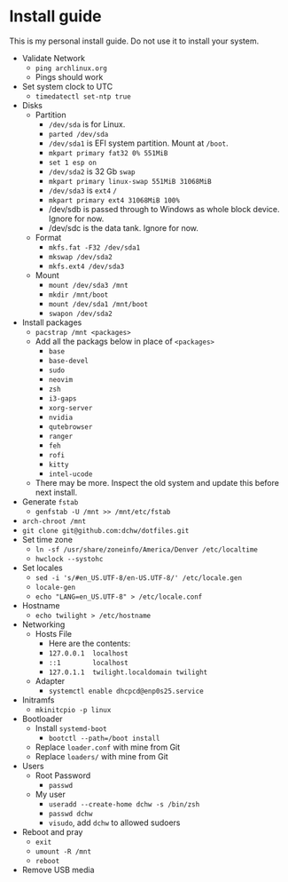 # Install guide

This is my personal install guide. Do not use it to install your system.

* Validate Network
  * `ping archlinux.org`
  * Pings should work
* Set system clock to UTC
  * `timedatectl set-ntp true`
* Disks
  * Partition
    * `/dev/sda` is for Linux.
    * `parted /dev/sda`
    * `/dev/sda1` is EFI system partition. Mount at `/boot`.
    * `mkpart primary fat32 0% 551MiB`
    * `set 1 esp on`
    * `/dev/sda2` is 32 Gb `swap`
    * `mkpart primary linux-swap 551MiB 31068MiB`
    * `/dev/sda3` is `ext4` `/`
    * `mkpart primary ext4 31068MiB 100%`
    * /dev/sdb is passed through to Windows as whole block device. Ignore for now.
    * /dev/sdc is the data tank. Ignore for now.
  * Format
    * `mkfs.fat -F32 /dev/sda1`
    * `mkswap /dev/sda2`
    * `mkfs.ext4 /dev/sda3`
  * Mount
    * `mount /dev/sda3 /mnt`
    * `mkdir /mnt/boot`
    * `mount /dev/sda1 /mnt/boot`
    * `swapon /dev/sda2`
* Install packages
  * `pacstrap /mnt <packages>`
  * Add all the packags below in place of `<packages>`
    * `base`
    * `base-devel`
    * `sudo`
    * `neovim`
    * `zsh`
    * `i3-gaps`
    * `xorg-server`
    * `nvidia`
    * `qutebrowser`
    * `ranger`
    * `feh`
    * `rofi`
    * `kitty`
    * `intel-ucode`
  * There may be more. Inspect the old system and update this before next install.
* Generate `fstab`
  * `genfstab -U /mnt >> /mnt/etc/fstab`
* `arch-chroot /mnt`
* `git clone git@github.com:dchw/dotfiles.git`
* Set time zone
  * `ln -sf /usr/share/zoneinfo/America/Denver /etc/localtime`
  * `hwclock --systohc`
* Set locales
  * `sed -i 's/#en_US.UTF-8/en-US.UTF-8/' /etc/locale.gen`
  * `locale-gen`
  * `echo "LANG=en_US.UTF-8" > /etc/locale.conf`
* Hostname
  * `echo twilight > /etc/hostname`
* Networking
  * Hosts File
    * Here are the contents:
    * `127.0.0.1  localhost`
    * `::1        localhost`
    * `127.0.1.1  twilight.localdomain twilight`
  * Adapter
    * `systemctl enable dhcpcd@enp0s25.service`
* Initramfs
  * `mkinitcpio -p linux`
* Bootloader
  * Install `systemd-boot`
    * `bootctl --path=/boot install`
  * Replace `loader.conf` with mine from Git
  * Replace `loaders/` with mine from Git
* Users
  * Root Password
    * `passwd`
  * My user
    * `useradd --create-home dchw -s /bin/zsh`
    * `passwd dchw`
    * `visudo`, add `dchw` to allowed sudoers
* Reboot and pray
  * `exit`
  * `umount -R /mnt`
  * `reboot`
* Remove USB media
